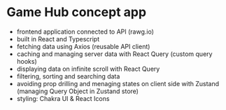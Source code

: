 # Game Hub concept app

- frontend application connected to API (rawg.io)
- built in React and Typescript
- fetching data using Axios (reusable API client) 
- caching and managing server data with React Query (custom query hooks)
- displaying data on infinite scroll with React Query
- filtering, sorting and searching data
- avoiding prop drilling and menaging states on client side with Zustand (managing Query Object in Zustand store)
- styling: Chakra UI & React Icons
